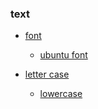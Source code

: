 ### text

* [font](https://en.wikipedia.org/wiki/Font)
  * [ubuntu font](https://en.wikipedia.org/wiki/Ubuntu_(typeface))

* [letter case](https://en.wikipedia.org/wiki/Letter_case)
  * [lowercase](https://en.wikipedia.org/wiki/Letter_case)
